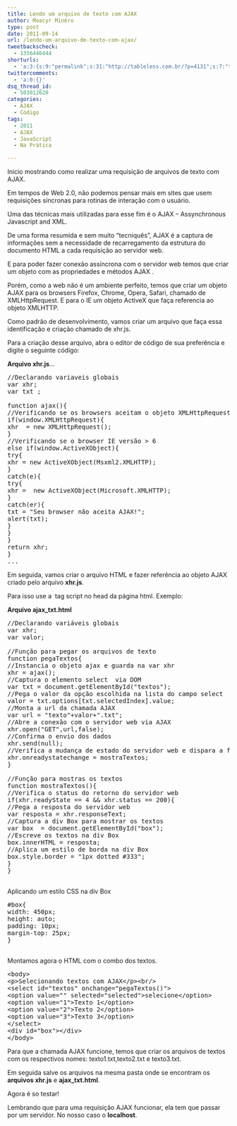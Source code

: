 ```yaml
---
title: Lendo um arquivo de texto com AJAX
author: Moacyr Minéro
type: post
date: 2011-09-14
url: /lendo-um-arquivo-de-texto-com-ajax/
tweetbackscheck:
  - 1356446444
shorturls:
  - 'a:3:{s:9:"permalink";s:31:"http://tableless.com.br/?p=4131";s:7:"tinyurl";s:26:"http://tinyurl.com/3p8mgj6";s:4:"isgd";s:19:"http://is.gd/2cNhT3";}'
twittercomments:
  - 'a:0:{}'
dsq_thread_id:
  - 503012620
categories:
  - AJAX
  - Código
tags:
  - 2011
  - AJAX
  - JavaScript
  - Na Prática

---
```

Inicio mostrando como realizar uma requisição de arquivos de texto com AJAX.
  
Em tempos de Web 2.0, não podemos pensar mais em sites que usem requisições síncronas para rotinas de interação com o usuário.
  
Uma das técnicas mais utilizadas para esse fim é o AJAX &#8211; Assynchronous Javascript and XML.
  
De uma forma resumida e sem muito &#8220;tecniquês&#8221;, AJAX é a captura de informações sem a necessidade de recarregamento da estrutura do documento HTML a cada requisição ao servidor web.

E para poder fazer conexão assíncrona com o servidor web temos que criar um objeto com as propriedades e métodos AJAX .
  
Porém, como a web não é um ambiente perfeito, temos que criar um objeto AJAX para os browsers Firefox, Chrome, Opera, Safari, chamado de XMLHttpRequest. E para o IE um objeto ActiveX que faça referencia ao objeto XMLHTTP.

Como padrão de desenvolvimento, vamos criar um arquivo que faça essa identificação e criação chamado de xhr.js.
  
Para a criação desse arquivo, abra o editor de código de sua preferência e digite o seguinte código:

**Arquivo xhr.js**&#8230;

<pre class="lang-javascript">//Declarando variaveis globais
var xhr;
var txt ;

function ajax(){
//Verificando se os browsers aceitam o objeto XMLHttpRequest
if(window.XMLHttpRequest){
xhr  = new XMLHttpRequest();
}
//Verificando se o browser IE versão &gt; 6
else if(window.ActiveXObject){
try{
xhr = new ActiveXObject(Msxml2.XMLHTTP);
}
catch(e){
try{
xhr =  new ActiveXObject(Microsoft.XMLHTTP);
}
catch(er){
txt = "Seu browser não aceita AJAX!";
alert(txt);
}
}
}
return xhr;
}
...
</pre>

Em seguida, vamos criar o arquivo HTML e fazer referência ao objeto AJAX criado pelo arquivo **xhr.js**.
  
Para isso use a  tag script no head da página html. Exemplo: **<script type=&#8221;text/javascript&#8221; src=&#8221;caminho/xhr.js&#8221;></script>**

**Arquivo ajax_txt.html**

<pre class="lang-javascript">//Declarando variáveis globais
var xhr;
var valor;

//Função para pegar os arquivos de texto
function pegaTextos{
//Instancia o objeto ajax e guarda na var xhr
xhr = ajax();
//Captura o elemento select  via DOM
var txt = document.getElementById("textos");
//Pega o valor da opção escolhida na lista do campo select
valor = txt.options[txt.selectedIndex].value;
//Monta a url da chamada AJAX
var url = "texto"+valor+".txt";
//Abre a conexão com o servidor web via AJAX
xhr.open("GET",url,false);
//Confirma o envio dos dados
xhr.send(null);
//Verifica a mudança de estado do servidor web e dispara a função para mostrar os textos
xhr.onreadystatechange = mostraTextos;
}

//Função para mostras os textos
function mostraTextos(){
//Verifica o status do retorno do servidor web
if(xhr.readyState == 4 && xhr.status == 200){
//Pega a resposta do servidor web
var resposta = xhr.responseText;
//Captura a div Box para mostrar os textos
var box  = document.getElementById("box");
//Escreve os textos na div Box
box.innerHTML = resposta;
//Aplica um estilo de borda na div Box
box.style.border = "1px dotted #333";
}
}

</pre>

Aplicando um estilo CSS na div Box

<pre class="lang-css">#box{
width: 450px;
height: auto;
padding: 10px;
margin-top: 25px;
}

</pre>

Montamos agora o HTML com o combo dos textos.

<pre class="lang-html">&lt;body&gt;
&lt;p&gt;Selecionando textos com AJAX&lt;/p&gt;&lt;br/&gt;
&lt;select id="textos" onchange="pegaTextos()"&gt;
&lt;option value="" selected="selected"&gt;selecione&lt;/option&gt;
&lt;option value="1"&gt;Texto 1&lt;/option&gt;
&lt;option value="2"&gt;Texto 2&lt;/option&gt;
&lt;option value="3"&gt;Texto 3&lt;/option&gt;
&lt;/select&gt;
&lt;div id="box"&gt;&lt;/div&gt;
&lt;/body&gt;
</pre>

Para que a chamada AJAX funcione, temos que criar os arquivos de textos com os respectivos nomes: texto1.txt,texto2.txt e texto3.txt.
  
Em seguida salve os arquivos na mesma pasta onde se encontram os **arquivos xhr.js** e **ajax_txt.html**.

Agora é so testar!

Lembrando que para uma requisição AJAX funcionar, ela tem que passar por um servidor. No nosso caso o **localhost**.